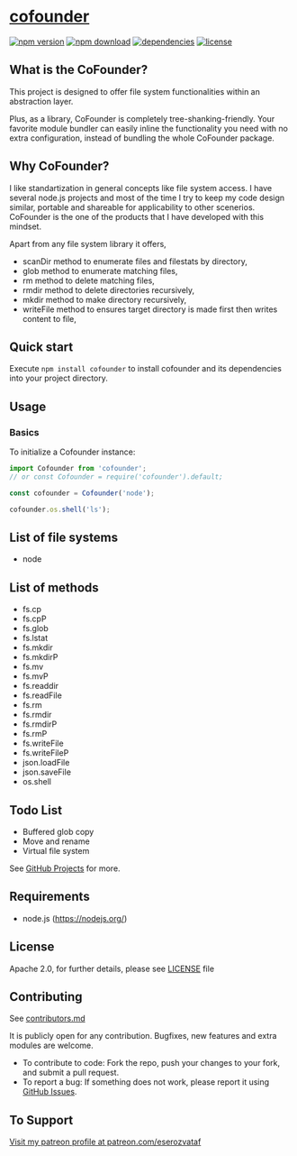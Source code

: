 # [cofounder](https://github.com/eserozvataf/jsmake-libraries)

[![npm version][npm-image]][npm-url]
[![npm download][download-image]][npm-url]
[![dependencies][dep-image]][dep-url]
[![license][license-image]][license-url]


## What is the CoFounder?

This project is designed to offer file system functionalities within an abstraction layer.

Plus, as a library, CoFounder is completely tree-shanking-friendly. Your favorite module bundler can easily inline the functionality you need with no extra configuration, instead of bundling the whole CoFounder package.


## Why CoFounder?

I like standartization in general concepts like file system access. I have several node.js projects and most of the time I try to keep my code design similar, portable and shareable for applicability to other scenerios. CoFounder is the one of the products that I have developed with this mindset.

Apart from any file system library it offers,

- scanDir method to enumerate files and filestats by directory,
- glob method to enumerate matching files,
- rm method to delete matching files,
- rmdir method to delete directories recursively,
- mkdir method to make directory recursively,
- writeFile method to ensures target directory is made first then writes content to file,


## Quick start

Execute `npm install cofounder` to install cofounder and its dependencies into your project directory.


## Usage

### Basics

To initialize a Cofounder instance:

```js
import Cofounder from 'cofounder';
// or const Cofounder = require('cofounder').default;

const cofounder = Cofounder('node');

cofounder.os.shell('ls');
```


## List of file systems

- node

## List of methods

- fs.cp
- fs.cpP
- fs.glob
- fs.lstat
- fs.mkdir
- fs.mkdirP
- fs.mv
- fs.mvP
- fs.readdir
- fs.readFile
- fs.rm
- fs.rmdir
- fs.rmdirP
- fs.rmP
- fs.writeFile
- fs.writeFileP
- json.loadFile
- json.saveFile
- os.shell


## Todo List

- Buffered glob copy
- Move and rename
- Virtual file system

See [GitHub Projects](https://github.com/eserozvataf/jsmake-libraries/projects) for more.


## Requirements

* node.js (https://nodejs.org/)


## License

Apache 2.0, for further details, please see [LICENSE](LICENSE) file


## Contributing

See [contributors.md](contributors.md)

It is publicly open for any contribution. Bugfixes, new features and extra modules are welcome.

* To contribute to code: Fork the repo, push your changes to your fork, and submit a pull request.
* To report a bug: If something does not work, please report it using [GitHub Issues](https://github.com/eserozvataf/jsmake-libraries/issues).


## To Support

[Visit my patreon profile at patreon.com/eserozvataf](https://www.patreon.com/eserozvataf)


[npm-image]: https://img.shields.io/npm/v/cofounder.svg?style=flat-square
[npm-url]: https://www.npmjs.com/package/cofounder
[download-image]: https://img.shields.io/npm/dt/cofounder.svg?style=flat-square
[dep-image]: https://img.shields.io/david/eserozvataf/cofounder.svg?style=flat-square
[dep-url]: https://github.com/eserozvataf/jsmake-libraries
[license-image]: https://img.shields.io/npm/l/cofounder.svg?style=flat-square
[license-url]: https://github.com/eserozvataf/jsmake-libraries/blob/master/05_cofounder/LICENSE
